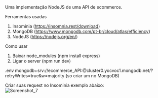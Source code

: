 Uma implementação NodeJS de uma API de ecommerce.

Ferramentas usadas
1. Insominia (https://insomnia.rest/download)
2. MongoDB (https://www.mongodb.com/pt-br/cloud/atlas/efficiency)
3. NodeJS (https://nodejs.org/en/)

Como usar
1. Baixar node_modules (npm install express)
2. Ligar o server (npm run dev)

.env
mongodb+srv://ecommerce_API:<password>@cluster0.yocvoc1.mongodb.net/?retryWrites=true&w=majority (so criar um no MongoDB)

Criar suas request no Insominia
exemplo abaixo:
<br>
![Screenshot_7](https://user-images.githubusercontent.com/66924117/204288928-c448ed97-fb27-46b4-81eb-f0d71cb2b964.png)
